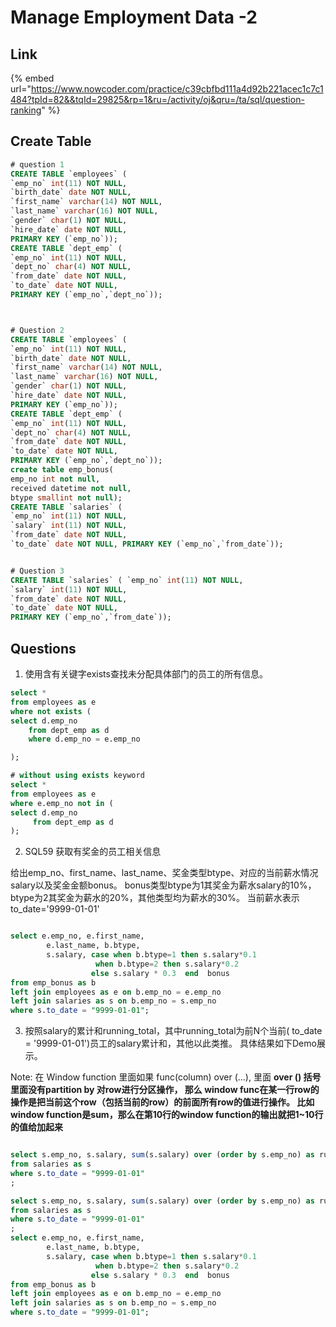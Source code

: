 # Manage Employment Data -2

## Link

{% embed url="https://www.nowcoder.com/practice/c39cbfbd111a4d92b221acec1c7c1484?tpId=82&&tqId=29825&rp=1&ru=/activity/oj&qru=/ta/sql/question-ranking" %}

## Create Table

```sql
# question 1
CREATE TABLE `employees` (
`emp_no` int(11) NOT NULL,
`birth_date` date NOT NULL,
`first_name` varchar(14) NOT NULL,
`last_name` varchar(16) NOT NULL,
`gender` char(1) NOT NULL,
`hire_date` date NOT NULL,
PRIMARY KEY (`emp_no`));
CREATE TABLE `dept_emp` (
`emp_no` int(11) NOT NULL,
`dept_no` char(4) NOT NULL,
`from_date` date NOT NULL,
`to_date` date NOT NULL,
PRIMARY KEY (`emp_no`,`dept_no`));



# Question 2
CREATE TABLE `employees` (
`emp_no` int(11) NOT NULL,
`birth_date` date NOT NULL,
`first_name` varchar(14) NOT NULL,
`last_name` varchar(16) NOT NULL,
`gender` char(1) NOT NULL,
`hire_date` date NOT NULL,
PRIMARY KEY (`emp_no`));
CREATE TABLE `dept_emp` (
`emp_no` int(11) NOT NULL,
`dept_no` char(4) NOT NULL,
`from_date` date NOT NULL,
`to_date` date NOT NULL,
PRIMARY KEY (`emp_no`,`dept_no`));
create table emp_bonus(
emp_no int not null,
received datetime not null,
btype smallint not null);
CREATE TABLE `salaries` (
`emp_no` int(11) NOT NULL,
`salary` int(11) NOT NULL,
`from_date` date NOT NULL,
`to_date` date NOT NULL, PRIMARY KEY (`emp_no`,`from_date`));


# Question 3
CREATE TABLE `salaries` ( `emp_no` int(11) NOT NULL,
`salary` int(11) NOT NULL,
`from_date` date NOT NULL,
`to_date` date NOT NULL,
PRIMARY KEY (`emp_no`,`from_date`));
```



## Questions

1. 使用含有关键字exists查找未分配具体部门的员工的所有信息。

```sql
select *
from employees as e
where not exists (
select d.emp_no
    from dept_emp as d 
    where d.emp_no = e.emp_no

);

# without using exists keyword
select * 
from employees as e
where e.emp_no not in (
select d.emp_no
     from dept_emp as d
);

```



2. SQL59 获取有奖金的员工相关信息

给出emp\_no、first\_name、last\_name、奖金类型btype、对应的当前薪水情况salary以及奖金金额bonus。 bonus类型btype为1其奖金为薪水salary的10%，btype为2其奖金为薪水的20%，其他类型均为薪水的30%。 当前薪水表示to\_date='9999-01-01'

```sql

select e.emp_no, e.first_name,
        e.last_name, b.btype, 
        s.salary, case when b.btype=1 then s.salary*0.1
                   when b.btype=2 then s.salary*0.2
                  else s.salary * 0.3  end  bonus
from emp_bonus as b 
left join employees as e on b.emp_no = e.emp_no
left join salaries as s on b.emp_no = s.emp_no
where s.to_date = "9999-01-01";

```



3. 按照salary的累计和running\_total，其中running\_total为前N个当前\( to\_date = '9999-01-01'\)员工的salary累计和，其他以此类推。 具体结果如下Demo展示。

Note:  在 Window function 里面如果  func\(column\) over  \(...\),  里面 **over \(\) 括号里面没有partition by 对row进行分区操作， 那么 window func在某一行row的操作是把当前这个row（包括当前的row）的前面所有row的值进行操作。 比如 window function是sum，那么在第10行的window function的输出就把1~10行的值给加起来**

```sql

select s.emp_no, s.salary, sum(s.salary) over (order by s.emp_no) as running_total
from salaries as s
where s.to_date = "9999-01-01"
;
```



```sql
select s.emp_no, s.salary, sum(s.salary) over (order by s.emp_no) as running_total
from salaries as s
where s.to_date = "9999-01-01"
;
select e.emp_no, e.first_name,
        e.last_name, b.btype, 
        s.salary, case when b.btype=1 then s.salary*0.1
                   when b.btype=2 then s.salary*0.2
                  else s.salary * 0.3  end  bonus
from emp_bonus as b 
left join employees as e on b.emp_no = e.emp_no
left join salaries as s on b.emp_no = s.emp_no
where s.to_date = "9999-01-01";

```









